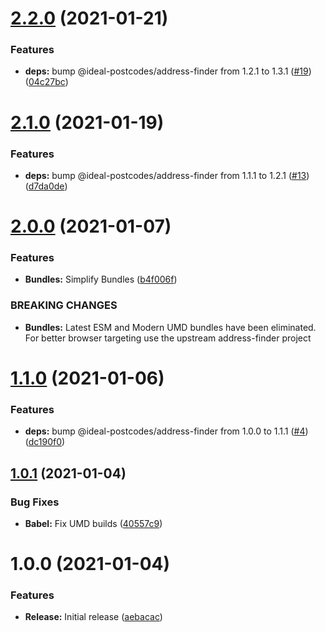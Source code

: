 # [2.2.0](https://github.com/ideal-postcodes/address-finder-bundled/compare/2.1.0...2.2.0) (2021-01-21)


### Features

* **deps:** bump @ideal-postcodes/address-finder from 1.2.1 to 1.3.1 ([#19](https://github.com/ideal-postcodes/address-finder-bundled/issues/19)) ([04c27bc](https://github.com/ideal-postcodes/address-finder-bundled/commit/04c27bc517c49a39011e2b4973bbda5ee7849317))

# [2.1.0](https://github.com/ideal-postcodes/address-finder-bundled/compare/2.0.0...2.1.0) (2021-01-19)


### Features

* **deps:** bump @ideal-postcodes/address-finder from 1.1.1 to 1.2.1 ([#13](https://github.com/ideal-postcodes/address-finder-bundled/issues/13)) ([d7da0de](https://github.com/ideal-postcodes/address-finder-bundled/commit/d7da0de1d27b7b6f60364ea7022caf617089c2f5))

# [2.0.0](https://github.com/ideal-postcodes/address-finder-bundled/compare/1.1.0...2.0.0) (2021-01-07)


### Features

* **Bundles:** Simplify Bundles ([b4f006f](https://github.com/ideal-postcodes/address-finder-bundled/commit/b4f006f70535a897366bceb14ec18039f3cf916c))


### BREAKING CHANGES

* **Bundles:** Latest ESM and Modern UMD bundles have been eliminated.
For better browser targeting use the upstream address-finder project

# [1.1.0](https://github.com/ideal-postcodes/address-finder-bundled/compare/1.0.1...1.1.0) (2021-01-06)


### Features

* **deps:** bump @ideal-postcodes/address-finder from 1.0.0 to 1.1.1 ([#4](https://github.com/ideal-postcodes/address-finder-bundled/issues/4)) ([dc190f0](https://github.com/ideal-postcodes/address-finder-bundled/commit/dc190f04a9bfc9eb465ed8bdb03a171298fa3673))

## [1.0.1](https://github.com/ideal-postcodes/address-finder-bundled/compare/1.0.0...1.0.1) (2021-01-04)


### Bug Fixes

* **Babel:** Fix UMD builds ([40557c9](https://github.com/ideal-postcodes/address-finder-bundled/commit/40557c92a45d36d73f8da2d3f430d82edddec344))

# 1.0.0 (2021-01-04)


### Features

* **Release:** Initial release ([aebacac](https://github.com/ideal-postcodes/address-finder-bundled/commit/aebacac6cc4742e914629573eea97a77bcfbfada))
